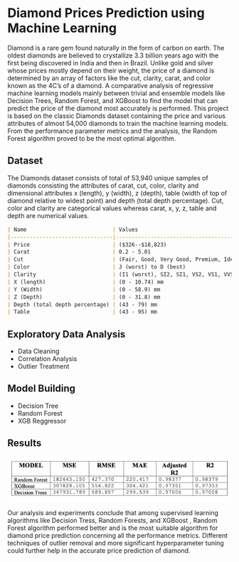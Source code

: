 # Diamond Prices Prediction using Machine Learning

Diamond is a rare gem found naturally in the form of carbon on earth. The oldest diamonds are believed to crystallize 3.3 billion years ago with the first being discovered in India and then in Brazil. Unlike gold and silver whose prices mostly depend on their weight, the price of a diamond is determined by an array of factors like the cut, clarity, carat, and color known as the 4C’s of a diamond. A comparative analysis of regressive machine learning models mainly between trivial and ensemble models like Decision Trees, Random Forest, and XGBoost to find the model that can predict the price of the diamond most accurately is performed. This project is based on the classic Diamonds dataset containing the price and various attributes of almost 54,000 diamonds to train the machine learning models. From the performance parameter metrics and the analysis, the Random Forest algorithm proved to be the most optimal algorithm.


## Dataset 
The Diamonds dataset consists of total of 53,940 unique samples of diamonds consisting the attributes of carat, cut, color, clarity and dimensional attributes x (length), y (width), z (depth), table (width of top of diamond relative to widest point) and depth (total depth percentage). Cut, color and clarity are categorical values whereas carat, x, y, z, table and depth are numerical values.

```markdown
| Name                           | Values                                                   | Datatype    |
|--------------------------------|----------------------------------------------------------|-------------|
| Price                          | ($326--$18,823)                                          | Numerical   |
| Carat                          | 0.2 - 5.01                                               | Numerical   |
| Cut                            | (Fair, Good, Very Good, Premium, Ideal)                  | Categorical |
| Color                          | J (worst) to D (best)                                    | Categorical |
| Clarity                        | (I1 (worst), SI2, SI1, VS2, VS1, VVS2, VVS1, IF (best))  | Categorical |
| X (length)                     | (0 - 10.74) mm                                           | Numerical   |
| Y (Width)                      | (0 - 58.9) mm                                            | Numerical   |
| Z (Depth)                      | (0 - 31.8) mm                                            | Numerical   |
| Depth (total depth percentage) | (43 - 79) mm                                             | Numerical   |
| Table                          | (43 - 95) mm                                             | Numerical   |
```

## Exploratory Data Analysis
- Data Cleaning
- Correlation Analysis
- Outlier Treatment

## Model Building
- Decision Tree
- Random Forest
- XGB Reggressor

## Results
<p align="center">
  <img src="https://github.com/tonymathen/tonymathen/blob/main/Images/accuracy_models_diamond_prices_prediction.png" width="600"/>
</p>

Our analysis and experiments conclude that among supervised learning algorithms like Decision Tress, Random Forests, and XGBoost , Random Forest algorithm performed better and is the most suitable algorithm for diamond price prediction concerning all the performance metrics. Different techniques of outlier removal and more significant hyperparameter tuning could further help in the accurate price prediction of diamond.
